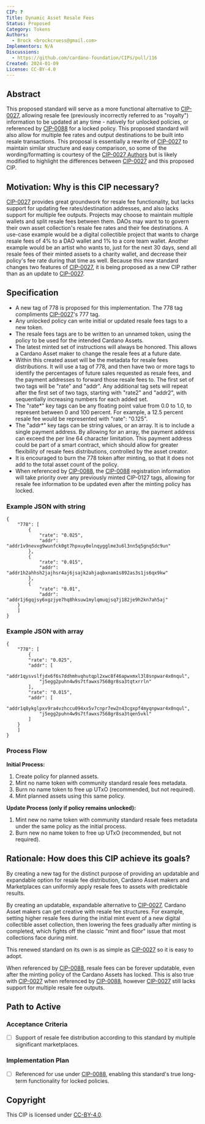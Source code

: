 ```yaml
---
CIP: ?
Title: Dynamic Asset Resale Fees
Status: Proposed
Category: Tokens
Authors:
  - Brock <brockcruess@gmail.com>
Implementors: N/A
Discussions:
  - https://github.com/cardano-foundation/CIPs/pull/116
Created: 2024-01-09
License: CC-BY-4.0
---
```


## Abstract

This proposed standard will serve as a more functional alternative to [CIP-0027](https://github.com/cardano-foundation/CIPs/tree/master/CIP-0027), allowing resale fee (previously incorrectly referred to as "royalty") information to be updated at any time - natively for unlocked policies, or referenced by [CIP-0088](https://github.com/cardano-foundation/CIPs/tree/master/CIP-0088) for a locked policy. This proposed standard will also allow for multiple fee rates and output destinations to be built into resale transactions. This proposal is essentially a rewrite of [CIP-0027](https://github.com/cardano-foundation/CIPs/tree/master/CIP-0027) to maintain similar structure and easy comparison, so some of the wording/formatting is courtesy of the [CIP-0027 Authors](https://github.com/cardano-foundation/CIPs/tree/master/CIP-0027) but is likely modified to highlight the differences between [CIP-0027](https://github.com/cardano-foundation/CIPs/tree/master/CIP-0027) and this proposed CIP.

## Motivation: Why is this CIP necessary?

[CIP-0027](https://github.com/cardano-foundation/CIPs/tree/master/CIP-0027) provides great groundwork for resale fee functionality, but lacks support for updating fee rates/destination addresses, and also lacks support for multiple fee outputs. Projects may choose to maintain multiple wallets and split resale fees between them. DAOs may want to to govern their own asset collection's resale fee rates and their fee destinations. A use-case example would be a digital collectible project that wants to charge resale fees of 4% to a DAO wallet and 1% to a core team wallet. Another example would be an artist who wants to, just for the next 30 days, send all resale fees of their minted assets to a charity wallet, and decrease their policy's fee rate during that time as well. Because this new standard changes two features of [CIP-0027](https://github.com/cardano-foundation/CIPs/tree/master/CIP-0027), it is being proposed as a new CIP rather than as an update to [CIP-0027](https://github.com/cardano-foundation/CIPs/tree/master/CIP-0027).

## Specification

- A new tag of 778 is proposed for this implementation. The 778 tag compliments [CIP-0027](https://github.com/cardano-foundation/CIPs/tree/master/CIP-0027)'s 777 tag.
- Any unlocked policy can write initial or updated resale fees tags to a new token.
- The resale fees tags are to be written to an unnamed token, using the policy to be used for the intended Cardano Assets.
- The latest minted set of instructions will always be honored. This allows a Cardano Asset maker to change the resale fees at a future date.
- Within this created asset will be the metadata for resale fees distributions.  It will use a tag of 778, and then have two or more tags to identify the percentages of future sales requested as resale fees, and the payment addresses to forward those resale fees to. The first set of two tags will be "rate" and "addr". Any additional tag sets will repeat after the first set of two tags, starting with "rate2" and "addr2", with sequentially increasing numbers for each added set.
- The "rate*" key tags can be any floating point value from 0.0 to 1.0, to represent between 0 and 100 percent. For example, a 12.5 percent resale fee would be represented with "rate": "0.125".
- The "addr*" key tags can be string values, or an array. It is to include a single payment address. By allowing for an array, the payment address can exceed the per line 64 character limitation. This payment address could be part of a smart contract, which should allow for greater flexibility of resale fees distributions, controlled by the asset creator.
- It is encouraged to burn the 778 token after minting, so that it does not add to the total asset count of the policy.
- When referenced by [CIP-0088](https://github.com/cardano-foundation/CIPs/tree/master/CIP-0088), the [CIP-0088](https://github.com/cardano-foundation/CIPs/tree/master/CIP-0088) registration information will take priority over any previously minted CIP-0127 tags, allowing for resale fee information to be updated even after the minting policy has locked.


### Example JSON with string

```
{
    "778": [
        {
            "rate": "0.025",
            "addr": "addr1v9nevxg9wunfck0gt7hpxuy0elnqygglme3u6l3nn5q5gnq5dc9un"
        },
        {
            "rate": "0.015",
            "addr": "addr1h2ahhsh2jajhsr4aj6jsajk2ahjaqbxnam1s892as3s1js6qx9kw"
        },
        {
            "rate": "0.01",
            "addr": "addr1j6gqjsy6xgzjye7hq8hksuw1mylqmuqjsq7j182je9h2kn7ah5aj"
	}
    ]
}
```

### Example JSON with array

```
{
    "778": [
        {
		"rate": "0.025",
		"addr": [
			"addr1qysvslfjdx6f6s7ddhmhvqhutqpl2xwc8f46apwxmxl3l8snpwar4x0nqul",
			"j5egg2puhn4w9s7tfawxs7568gr8sa3tqtxrrln"
		],
  		"rate": "0.015",
		"addr": [
			"addr1q8ykglpxv9ra4vzhccu094xx5v7cnpr7ew2n43cgxpf4myqnpwar4x0nqul",
			"j5egg2puhn4w9s7tfawxs7568gr8sa3tqen5vkl"
		]
	}
    ]
}
```

### Process Flow

**Initial Process:**
1) Create policy for planned assets.
2) Mint no name token with community standard resale fees metadata.
3) Burn no name token to free up UTxO (recommended, but not required).
4) Mint planned assets using this same policy.

**Update Process (only if policy remains unlocked):**
1) Mint new no name token with community standard resale fees metadata under the same policy as the initial process.
2) Burn new no name token to free up UTxO (recommended, but not required).

## Rationale: How does this CIP achieve its goals?

By creating a new tag for the distinct purpose of providing an updatable and expandable option for resale fee distribution, Cardano Asset makers and Marketplaces can uniformly apply resale fees to assets with predictable results.

By creating an updatable, expandable alternative to [CIP-0027](https://github.com/cardano-foundation/CIPs/tree/master/CIP-0027), Cardano Asset makers can get creative with resale fee structures. For example, setting higher resale fees during the initial mint event of a new digital collectible asset collection, then lowering the fees gradually after minting is completed, which fights off the classic "mint and floor" issue that most collections face during mint.

This renewed standard on its own is as simple as [CIP-0027](https://github.com/cardano-foundation/CIPs/tree/master/CIP-0027) so it is easy to adopt.

When referenced by [CIP-0088](https://github.com/cardano-foundation/CIPs/tree/master/CIP-0088), resale fees can be forever updatable, even after the minting policy of the Cardano Assets has locked. This is also true with [CIP-0027](https://github.com/cardano-foundation/CIPs/tree/master/CIP-0027) when referenced by [CIP-0088](https://github.com/cardano-foundation/CIPs/tree/master/CIP-0088), however [CIP-0027](https://github.com/cardano-foundation/CIPs/tree/master/CIP-0027) still lacks support for multiple resale fee outputs.

## Path to Active

### Acceptance Criteria

- [ ] Support of resale fee distribution according to this standard by multiple significant marketplaces.

### Implementation Plan

- [ ] Referenced for use under [CIP-0088](https://github.com/cardano-foundation/CIPs/tree/master/CIP-0088), enabling this standard's true long-term functionality for locked policies.

## Copyright

This CIP is licensed under [CC-BY-4.0](https://creativecommons.org/licenses/by/4.0/legalcode).
